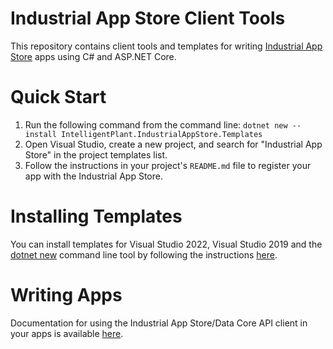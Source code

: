 # Industrial App Store Client Tools

This repository contains client tools and templates for writing [Industrial App Store](https://appstore.intelligentplant.com) apps using C# and ASP.NET Core.


# Quick Start

1. Run the following command from the command line: `dotnet new --install IntelligentPlant.IndustrialAppStore.Templates`
2. Open Visual Studio, create a new project, and search for "Industrial App Store" in the project templates list.
3. Follow the instructions in your project's `README.md` file to register your app with the Industrial App Store.


# Installing Templates

You can install templates for Visual Studio 2022, Visual Studio 2019 and the [dotnet new](https://docs.microsoft.com/en-us/dotnet/core/tools/dotnet-new) command line tool by following the instructions [here](/src/IntelligentPlant.IndustrialAppStore.Templates).


# Writing Apps

Documentation for using the Industrial App Store/Data Core API client in your apps is available [here](/docs/data-core-api-client).
